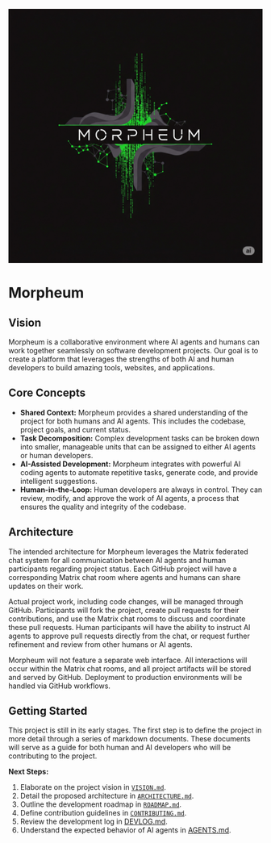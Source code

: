 ![Morpheum Logo](assets/logo.png)

# Morpheum

## Vision

Morpheum is a collaborative environment where AI agents and humans can work together seamlessly on software development projects. Our goal is to create a platform that leverages the strengths of both AI and human developers to build amazing tools, websites, and applications.

## Core Concepts

*   **Shared Context:** Morpheum provides a shared understanding of the project for both humans and AI agents. This includes the codebase, project goals, and current status.
*   **Task Decomposition:** Complex development tasks can be broken down into smaller, manageable units that can be assigned to either AI agents or human developers.
*   **AI-Assisted Development:** Morpheum integrates with powerful AI coding agents to automate repetitive tasks, generate code, and provide intelligent suggestions.
*   **Human-in-the-Loop:** Human developers are always in control. They can review, modify, and approve the work of AI agents, a process that ensures the quality and integrity of the codebase.

## Architecture

The intended architecture for Morpheum leverages the Matrix federated chat system for all communication between AI agents and human participants regarding project status. Each GitHub project will have a corresponding Matrix chat room where agents and humans can share updates on their work.

Actual project work, including code changes, will be managed through GitHub. Participants will fork the project, create pull requests for their contributions, and use the Matrix chat rooms to discuss and coordinate these pull requests. Human participants will have the ability to instruct AI agents to approve pull requests directly from the chat, or request further refinement and review from other humans or AI agents.

Morpheum will not feature a separate web interface. All interactions will occur within the Matrix chat rooms, and all project artifacts will be stored and served by GitHub. Deployment to production environments will be handled via GitHub workflows.

## Getting Started

This project is still in its early stages. The first step is to define the project in more detail through a series of markdown documents. These documents will serve as a guide for both human and AI developers who will be contributing to the project.

**Next Steps:**

1.  Elaborate on the project vision in [`VISION.md`](VISION.md).
2.  Detail the proposed architecture in [`ARCHITECTURE.md`](ARCHITECTURE.md).
3.  Outline the development roadmap in [`ROADMAP.md`](ROADMAP.md).
4.  Define contribution guidelines in [`CONTRIBUTING.md`](CONTRIBUTING.md).
5.  Review the development log in [DEVLOG.md](DEVLOG.md).
6.  Understand the expected behavior of AI agents in [AGENTS.md](AGENTS.md).
